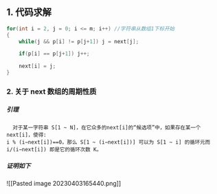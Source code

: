 ## 1. 代码求解

```c
for(int i = 2, j = 0; i <= m; i++) //字符串从数组1下标开始
{
    while(j && p[i] != p[j+1]) j = next[j];

    if(p[i] == p[j+1]) j++;

    next[i] = j;
}
```


### 2. 关于 next 数组的周期性质

##### 引理

```thoery
  对于某一字符串 S[1 ~ N]，在它众多的next[i]的“候选项”中，如果存在某一个next[i]，使得: 
i % (i−next[i])==0，那么 S[1 ~ (i−next[i])] 可以为 S[1 ~ i] 的循环元而 i/(i−next[i]) 即是它的循环次数 K。
```
##### 证明如下


![[Pasted image 20230403165440.png]]